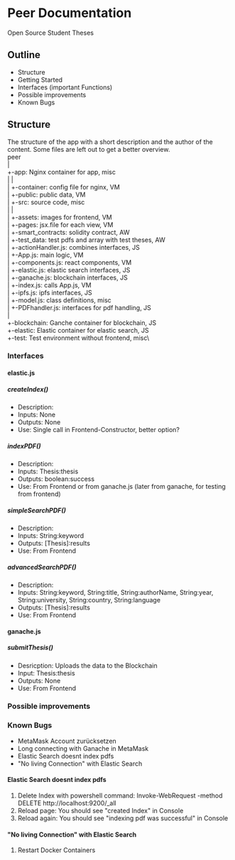 # Peer Documentation
Open Source Student Theses

## Outline
- Structure
- Getting Started
- Interfaces (important Functions)
- Possible improvements
- Known Bugs

## Structure
The structure of the app with a short description and the author of the content. Some files are left out to get a better overview.\
peer\
 |\
 +-app: Nginx container for app, misc\
 |  |\
 |  +-container: config file for nginx, VM\
 |  +-public: public data, VM\
 |  +-src: source code, misc\
 |     |\
 |     +-assets: images for frontend, VM\
 |     +-pages: jsx.file for each view, VM\
 |     +-smart_contracts:  solidity contract, AW\
 |     +-test_data: test pdfs and array with test theses, AW\
 |     +-actionHandler.js: combines interfaces, JS\
 |     +-App.js: main logic, VM\
 |     +-components.js: react components, VM\
 |     +-elastic.js: elastic search interfaces, JS\
 |     +-ganache.js: blockchain interfaces, JS\
 |     +-index.js: calls App.js, VM\
 |     +-ipfs.js: ipfs interfaces, JS\
 |     +-model.js: class definitions, misc\
 |     +-PDFhandler.js: interfaces for pdf handling, JS\
 |\
 +-blockchain: Ganche container for blockchain, JS\
 +-elastic: Elastic container for elastic search, JS\
 +-test: Test environment without frontend, misc\

### Interfaces
#### elastic.js
##### createIndex()
- Description:
- Inputs: None
- Outputs: None
- Use: Single call in Frontend-Constructor, better option?

##### indexPDF()
- Description:
- Inputs: Thesis:thesis
- Outputs: boolean:success
- Use: From Frontend or from ganache.js (later from ganache, for testing from frontend)

##### simpleSearchPDF()
- Description:
- Inputs: String:keyword
- Outputs: [Thesis]:results
- Use: From Frontend

##### advancedSearchPDF()
- Description:
- Inputs: String:keyword, String:title, String:authorName, String:year, String:university, String:country, String:language
- Outputs: [Thesis]:results
- Use: From Frontend

#### ganache.js

##### submitThesis()
- Desricption: Uploads the data to the Blockchain
- Input: Thesis:thesis
- Outputs: None
- Use: From Frontend

### Possible improvements

### Known Bugs
- MetaMask Account zurücksetzen
- Long connecting with Ganache in MetaMask
- Elastic Search doesnt index pdfs
- "No living Connection" with Elastic Search

#### Elastic Search doesnt index pdfs
1. Delete Index with powershell command: Invoke-WebRequest -method DELETE http://localhost:9200/_all
2. Reload page: You should see "created Index" in Console
3. Reload again: You should see "indexing pdf was successful" in Console 
#### "No living Connection" with Elastic Search
1. Restart Docker Containers
